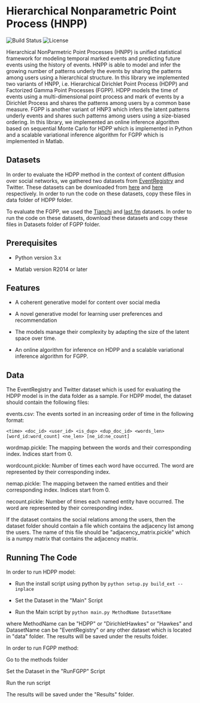 # Hierarchical Nonparametric Point Process (HNPP)
![Build Status](https://img.shields.io/teamcity/codebetter/bt428.svg)
![License](https://img.shields.io/badge/license-BSD-blue.svg)

Hierarchical NonParmetric Point Processes (HNPP) is unified statistical framework for modeling temporal marked events and predicting future events using the history of events. HNPP is able to model and infer the growing number of patterns underly the events by sharing the patterns among users using a hierarchical structure. In this library we implemented two variants of HNPP, i.e. Hierarchical Dirichlet Point Process (HDPP) and Factorized Gamma Point Processes (FGPP). HDPP models the time of events using a multi-dimensional point process and mark of events by a Dirichlet Process and shares the patterns among users by a common base measure. FGPP  is another variant of HNP3 which infers the latent patterns underly events and shares such patterns among users using a size-biased ordering. In this library, we implemented an online inference algorithm based on sequential Monte Carlo for HDPP which is implemented in Python and a scalable variational inference algorithm for FGPP which is implemented in Matlab.

## Datasets
In order to evaluate the HDPP method in the context of content diffusion over social networks, we gathered two datasets from [EventRegistry](http://eventregistry.org/) and Twitter. These datasets can be downloaded from [here](https://drive.google.com/file/d/1VeeFNc1bDY2D_7TrnkGecZ9aD8MLbKdi/view?usp=sharing) and [here](https://drive.google.com/file/d/12j5hBSm3PuFgvGs7FYQ9cB5dO2H1eIVM/view?usp=sharing) respectively. In order to run the code on these datasets, copy these files in data folder of HDPP folder.

To evaluate the FGPP, we used the [Tianchi](https://drive.google.com/file/d/177UrNudhNI97CS8Y-a3UEzeMFqFQm1gn/view?usp=sharing) and [last.fm](https://drive.google.com/file/d/1fPMoO-HFXSqOses1ClSWJMbjbQA5boZK/view?usp=sharing) datasets. In order to run the code on these datasets, download these datasets and copy these files in Datasets folder of FGPP folder.

## Prerequisites

- Python version 3.x

- Matlab version R2014 or later

## Features

-  A coherent generative model for content over social media

-  A novel generative model for learning user preferences and recommendation

- The models manage their complexity by adapting the size of the latent space over time.

- An online algorithm for inference on HDPP and a scalable variational inference algorithm for FGPP.

## Data

The EventRegistry and Twitter dataset which is used for evaluating the HDPP model is in the data folder as a sample.
For HDPP model, the dataset should contain the following files:

events.csv: The events sorted in an increasing order of time in the following format:

```
<time> <doc_id> <user_id> <is_dup> <dup_doc_id> <words_len> [word_id:word_count] <ne_len> [ne_id:ne_count]
```

wordmap.pickle: The mapping between the words and their corresponding index. Indices start from 0.

wordcount.pickle: Number of times each word have occurred. The word are represented by their corresponding index.

nemap.pickle: The mapping between the named entities and their corresponding index. Indices start from 0.

necount.pickle: Number of times each named entity have occurred. The word are represented by their corresponding index.

If the dataset contains the social relations among the users, then the dataset folder should
contain a file which contains the adjacency list among the users. 
The name of this file should be "adjacency_matrix.pickle" which is a numpy matrix that 
contains the adjacency matrix. 

## Running The Code

In order to run HDPP model:

- Run the install script using python by ```python setup.py build_ext --inplace```

- Set the Dataset in the "Main" Script

- Run the Main script by ```python main.py MethodName DatasetName```

 where MethodName can be "HDPP" or "DirichletHawkes" or "Hawkes" and DatasetName can be "EventRegistry" or any other 
 dataset which is located in "data" folder. The results will be saved under the results folder.
 
 In order to run FGPP method:

Go to the methods folder

Set the Dataset in the "RunFGPP" Script

Run the run script

The results will be saved under the "Results" folder.
 
